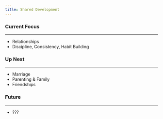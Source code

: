 ```yaml
---
title: Shared Development
---
```


### Current Focus
---

- Relationships
- Discipline, Consistency, Habit Building

### Up Next
---

- Marriage
- Parenting & Family
- Friendships

### Future
---

- ???
